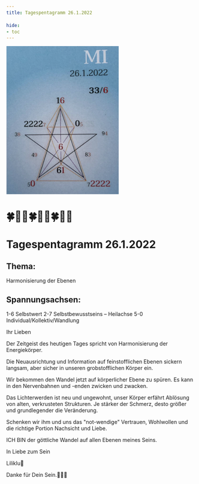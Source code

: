 ```yaml
---
title: Tagespentagramm 26.1.2022

hide:
- toc
---
```


<style>
img {
  width: 300px;
  max-width: 99%
}
</style>

![](../../img/2022-01.26.png)


# 🍀🦋💚🍀🦋💚🍀🦋💚

# Tagespentagramm 26.1.2022

## Thema:
Harmonisierung der Ebenen


## Spannungsachsen:
1-6 Selbstwert
2-7 Selbstbewusstseins –
       Heilachse
5-0 Individual/Kollektiv/Wandlung



Ihr Lieben

Der Zeitgeist des heutigen Tages spricht von Harmonisierung der Energiekörper.

Die Neuausrichtung und Information auf feinstofflichen Ebenen sickern langsam, aber sicher in unseren grobstofflichen Körper ein.

Wir bekommen den Wandel jetzt auf körperlicher Ebene zu spüren. Es kann in den Nervenbahnen und -enden zwicken und zwacken.

Das Lichterwerden ist neu und ungewohnt, unser Körper erfährt Ablösung von alten, verkrusteten Strukturen. Je stärker der Schmerz, desto größer und grundlegender die Veränderung.

Schenken wir ihm und uns das "not-wendige" Vertrauen, Wohlwollen und die richtige Portion Nachsicht und Liebe.

ICH BIN der göttliche Wandel auf allen Ebenen meines Seins.

In Liebe zum Sein

Liliklu🦋

Danke für Dein Sein.🧚💕🌸
